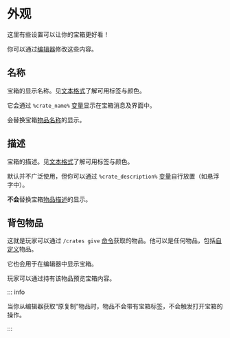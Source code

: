# 外观

这里有些设置可以让你的宝箱更好看！

你可以通过[编辑器](editor-gui.md)修改这些内容。

## 名称

宝箱的显示名称。见[文本格式](https://nightexpressdev.com/nightcore/configuration/text-formation/)了解可用标签与颜色。

它会通过 `%crate_name%` [变量](placeholders.md)显示在宝箱消息及界面中。

会替换宝箱[物品名称](#名称)的显示。

## 描述

宝箱的描述。见[文本格式](https://nightexpressdev.com/nightcore/configuration/text-formation/)了解可用标签与颜色。

默认并不广泛使用，但你可以通过 `%crate_description%` [变量](placeholders.md)自行放置（如悬浮字中）。

**不会**替换宝箱[物品描述](#描述)的显示。

## 背包物品

这就是玩家可以通过 `/crates give` [命令](commands.md)获取的物品。他可以是任何物品，包括[自定义](intergrations.custom-items.md)物品。

它也会用于在编辑器中显示宝箱。

玩家可以通过持有该物品预览宝箱内容。

::: info

当你从编辑器获取“原复制”物品时，物品不会带有宝箱标签，不会触发打开宝箱的操作。

:::